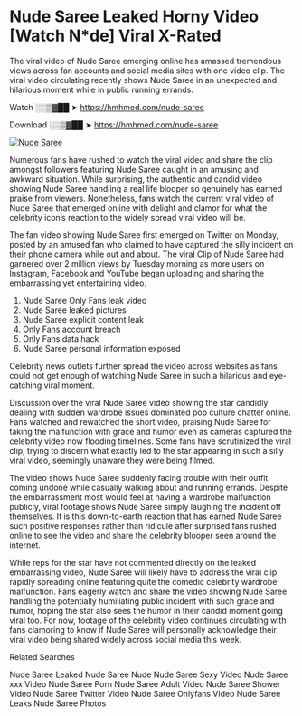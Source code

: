 ﻿# Nude Saree Leaked Horny Video [Watch N*de] Viral X-Rated

The viral video of ﻿Nude Saree emerging online has amassed tremendous views across fan accounts and social media sites with one video clip. The viral video circulating recently shows ﻿Nude Saree in an unexpected and hilarious moment while in public running errands. 

Watch ░░▒▓██ ➤ https://hmhmed.com/nude-saree

Download ░░▒▓██ ➤ https://hmhmed.com/nude-saree

[![Nude Saree](https://i.imgur.com/dJHk4Zq.gif)](https://hmhmed.com/nude-saree)

Numerous fans have rushed to watch the viral video and share the clip amongst followers featuring ﻿Nude Saree caught in an amusing and awkward situation. While surprising, the authentic and candid video showing ﻿Nude Saree handling a real life blooper so genuinely has earned praise from viewers. Nonetheless, fans watch the current viral video of ﻿Nude Saree that emerged online with delight and clamor for what the celebrity icon’s reaction to the widely spread viral video will be.

The fan video showing ﻿Nude Saree first emerged on Twitter on Monday, posted by an amused fan who claimed to have captured the silly incident on their phone camera while out and about. The viral Clip of ﻿Nude Saree had garnered over 2 million views by Tuesday morning as more users on Instagram, Facebook and YouTube began uploading and sharing the embarrassing yet entertaining video. 

1. ﻿Nude Saree Only Fans leak video
2. ﻿Nude Saree leaked pictures
3. ﻿Nude Saree explicit content leak
4. Only Fans account breach
5. Only Fans data hack
6. ﻿Nude Saree personal information exposed

Celebrity news outlets further spread the video across websites as fans could not get enough of watching ﻿Nude Saree in such a hilarious and eye-catching viral moment. 

Discussion over the viral ﻿Nude Saree video showing the star candidly dealing with sudden wardrobe issues dominated pop culture chatter online. Fans watched and rewatched the short video, praising ﻿Nude Saree for taking the malfunction with grace and humor even as cameras captured the celebrity video now flooding timelines. Some fans have scrutinized the viral clip, trying to discern what exactly led to the star appearing in such a silly viral video, seemingly unaware they were being filmed.

The video shows ﻿Nude Saree suddenly facing trouble with their outfit coming undone while casually walking about and running errands. Despite the embarrassment most would feel at having a wardrobe malfunction publicly, viral footage shows ﻿Nude Saree simply laughing the incident off themselves. It is this down-to-earth reaction that has earned ﻿Nude Saree such positive responses rather than ridicule after surprised fans rushed online to see the video and share the celebrity blooper seen around the internet.  

While reps for the star have not commented directly on the leaked embarrassing video, ﻿Nude Saree will likely have to address the viral clip rapidly spreading online featuring quite the comedic celebrity wardrobe malfunction. Fans eagerly watch and share the video showing ﻿Nude Saree handling the potentially humiliating public incident with such grace and humor, hoping the star also sees the humor in their candid moment going viral too. For now, footage of the celebrity video continues circulating with fans clamoring to know if ﻿Nude Saree will personally acknowledge their viral video being shared widely across social media this week.

Related Searches

﻿Nude Saree Leaked
﻿Nude Saree Nude
﻿Nude Saree Sexy Video
﻿Nude Saree xxx Video
﻿Nude Saree Porn
﻿Nude Saree Adult Video
﻿Nude Saree Shower Video
﻿Nude Saree Twitter Video
﻿Nude Saree Onlyfans Video
﻿Nude Saree Leaks
﻿Nude Saree Photos